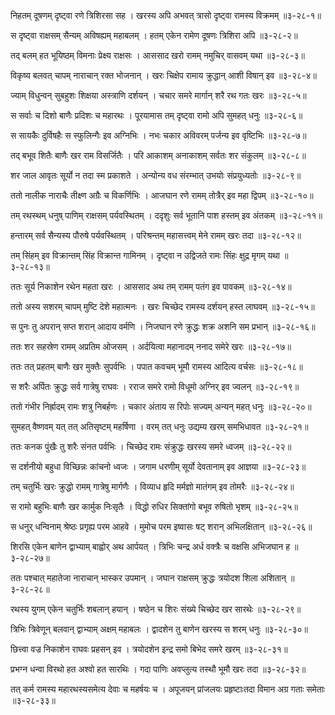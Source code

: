निहतम् दूषणम् दृष्ट्वा रणे त्रिशिरसा सह ।
खरस्य अपि अभवत् त्रासो दृष्ट्वा रामस्य विक्रमम् ॥३-२८-१॥

स दृष्ट्वा राक्षसम् सैन्यम् अविषह्यम् महाबलम् ।
हतम् एकेन रामेण दूषणः त्रिशिरा अपि ॥३-२८-२॥

तद् बलम् हत भूयिष्ठम् विमनाः प्रेक्ष्य राक्षसः ।
आससाद खरो रामम् नमुचिर् वासवम् यथा ॥३-२८-३॥

विकृष्य बलवत् चापम् नाराचान् रक्त भोजनान् ।
खरः चिक्षेप रामाय क्रुद्धान् आशी विषान् इव ॥३-२८-४॥

ज्याम् विधुन्वन् सुबहुशः शिक्षया अस्त्राणि दर्शयन् ।
चचार समरे मार्गान् शरै रथ गतः खरः ॥३-२८-५॥

स सर्वाः च दिशो बाणैः प्रदिशः च महारथः ।
पूरयामास तम् दृष्ट्वा रामो अपि सुमहत् धनुः ॥३-२८-६॥

स सायकैः दुर्विषहैः स स्फुलिन्गैः इव अग्निभिः ।
नभः चकार अविवरम् पर्जन्य इव वृष्टिभिः ॥३-२८-७॥

तद् बभूव शितैः बाणैः खर राम विसर्जितैः ।
परि आकाशम् अनाकाशम् सर्वतः शर संकुलम् ॥३-२८-८॥

शर जाल आवृतः सूर्यो न तदा स्म प्रकाशते ।
अन्योन्य वध संरम्भात् उभयोः संप्रयुध्यतोः ॥३-२८-९॥

ततो नालीक नाराचैः तीक्ष्ण अग्रैः च विकर्णिभिः ।
आजघान रणे रामम् तोत्रैर् इव महा द्विपम् ॥३-२८-१०॥

तम् रथस्थम् धनुष् पाणिम् राक्षसम् पर्यवस्थितम् ।
ददृशुः सर्व भूतानि पाश हस्तम् इव अंतकम् ॥३-२८-११॥

हन्तारम् सर्व सैन्यस्य पौरुषे पर्यवस्थितम् ।
परिश्रन्तम् महासत्त्वम् मेने रामम् खरः तदा ॥३-२८-१२॥

तम् सिंहम् इव विक्रान्तम् सिंह विक्रान्त गामिनम् ।
दृष्ट्वा न उद्विजते रामः सिंहः क्षुद्र मृगम् यथा ॥३-२८-१३॥

ततः सूर्य निकाशेन रथेन महता खरः ।
आससाद अथ तम् रामम् पतंग इव पावकम् ॥३-२८-१४॥

ततो अस्य सशरम् चापम् मुष्टि देशे महात्मनः ।
खरः चिच्छेद रामस्य दर्शयन् हस्त लाघवम् ॥३-२८-१५॥

स पुनः तु अपरान् सप्त शरान् आदाय वर्मणि ।
निजघान रणे क्रुद्धः शक्र अशनि सम प्रभान् ॥३-२८-१६॥

ततः शर सहस्रेण रामम् अप्रतिम ओजसम् ।
अर्दयित्वा महानादम् ननाद समेरे खरः ॥३-२८-१७॥

ततः तत् प्रहतम् बाणैः खर मुक्तैः सुपर्वभिः ।
पपात कवचम् भूमौ रामस्य आदित्य वर्चसः ॥३-२८-१८॥

स शरैः अर्पितः क्रुद्धः सर्व गात्रेषु राघवः ।
रराज समरे रामो विधूमो अग्निर् इव ज्वलन् ॥३-२८-१९॥

ततो गंभीर निर्ह्रादम् रामः शत्रु निबर्हणः ।
चकार अंताय स रिपोः सज्यम् अन्यन् महत् धनुः ॥३-२८-२०॥

सुमहत् वैष्णवम् यत् तत् अतिसृष्टम् महर्षिणा ।
वरम् तत् धनुः उद्यम्य खरम् समभिधावत ॥३-२८-२१॥

ततः कनक पुंखैः तु शरैः संनत पर्वभिः ।
चिच्छेद रामः संक्रुद्धः खरस्य समरे ध्वजम् ॥३-२८-२२॥

स दर्शनीयो बहुधा विच्छिन्नः कांचनो ध्वजः ।
जगाम धरणीम् सूर्यो देवतानाम् इव आज्ञया ॥३-२८-२३॥

तम् चतुर्भिः खरः क्रुद्धो रामम् गात्रेषु मार्गणैः ।
विव्याध हृदि मर्मज्ञो मातंगम् इव तोमरैः ॥३-२८-२४॥

स रामो बहुभिः बाणैः खर कार्मुक निःसृतैः ।
विद्धो रुधिर सिक्तांगो बभूव रुषितो भृशम् ॥३-२८-२५॥

स धनुर् धन्विनाम् श्रेष्ठः प्रगृह्य परम आहवे ।
मुमोच परम इष्वासः षट् शरान् अभिलक्षितान् ॥३-२८-२६॥

शिरसि एकेन बाणेन द्वाभ्याम् बाह्वोर् अथ आर्पयत् ।
त्रिभिः चन्द्र अर्ध वक्त्रैः च वक्षसि अभिजघान ह ॥३-२८-२७॥

ततः पश्चात् महातेजा नाराचान् भास्कर उपमान् ।
जघान राक्षसम् क्रुद्धः त्रयोदश शिला अशितान् ॥३-२८-२८॥

रथस्य युगम् एकेन चतुर्भिः शबलान् हयान् ।
षष्ठेन च शिरः संख्ये चिच्छेद खर सारथेः ॥३-२८-२९॥

त्रिभिः त्रिवेणून् बलवान् द्वाभ्याम् अक्षम् महाबलः ।
द्वादशेन तु बाणेन खरस्य स शरम् धनुः ॥३-२८-३०॥

छित्त्वा वज्र निकाशेन राघवः प्रहसन् इव ।
त्रयोदशेन इन्द्र समो बिभेद समरे खरम् ॥३-२८-३१॥

प्रभग्न धन्वा विरथो हत अश्वो हत सारथिः ।
गदा पाणिः अवप्लुत्य तस्थौ भूमौ खरः तदा ॥३-२८-३२॥

तत् कर्म रामस्य महारथस्यसमेत्य देवाः च महर्षयः च ।
अपूजयन् प्रांजलयः प्रहृष्टाःतदा विमान अग्र गताः समेताः ॥३-२८-३३॥


